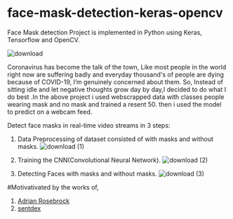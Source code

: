 # face-mask-detection-keras-opencv
Face Mask detection Project is implemented in Python using Keras, Tensorflow and OpenCV.

![download](https://user-images.githubusercontent.com/50953026/165437877-0570d966-bf9e-42ae-87b6-838920d9c6cb.png)

Coronavirus has become the talk of the town, Like most people in the world right now are suffering badly and everyday thousand's of people are dying because of COVID-19, I’m genuinely concerned about them. So, Instead of sitting idle and let negative thoughts grow day by day,I decided to do what I do best .In the above project i used webscrapped data with classes people wearing mask and no mask and trained a resent 50. then i used the model to predict on a webcam feed.

Detect face masks in real-time video streams in 3 steps:
1. Data Preprocessing of dataset consisted of with masks and without masks.
  ![download (1)](https://user-images.githubusercontent.com/50953026/165439464-253bc3ca-2384-4adf-a248-bdfb676a4cbd.png)

3. Training the CNN(Convolutional Neural Network).
  ![download (2)](https://user-images.githubusercontent.com/50953026/165439517-7d99fcd5-a4d0-4baf-9149-eb911e6c80d1.png)

  
5. Detecting Faces with masks and without masks.
  ![download (3)](https://user-images.githubusercontent.com/50953026/165439570-12945e04-8766-4060-beac-0a9506998129.png)




#Motivativated by the works of,
1. [Adrian Rosebrock](https://www.pyimagesearch.com/2020/05/04/covid-19-face-mask-detector-with-opencv-keras-tensorflow-and-deep-learning/)
2. [sentdex](https://pythonprogramming.net/convolutional-neural-network-deep-learning-python-tensorflow-keras/)

